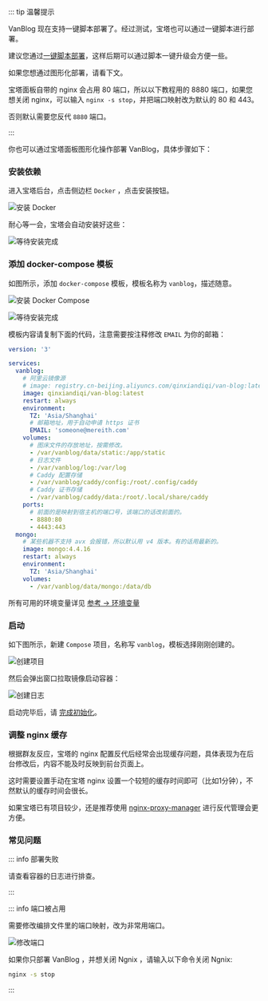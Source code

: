 ::: tip 温馨提示

VanBlog 现在支持一键脚本部署了。经过测试，宝塔也可以通过一键脚本进行部署。

建议您通过[一键脚本部署](../guide/get-started.md#一键脚本部署)，这样后期可以通过脚本一键升级会方便一些。

如果您想通过图形化部署，请看下文。

宝塔面板自带的 nginx 会占用 80 端口，所以以下教程用的 8880 端口，如果您想关闭 nginx，可以输入 `nginx -s stop`，并把端口映射改为默认的 80 和 443。

否则默认需要您反代 `8880` 端口。

:::

你也可以通过宝塔面板图形化操作部署 VanBlog，具体步骤如下：

### 安装依赖

进入宝塔后台，点击侧边栏 `Docker` ，点击安装按钮。

![安装 Docker](https://www.mereith.com/static/img/ea11d7d7f754edf2303c710071ce540b.clipboard-2022-09-02.png)

耐心等一会，宝塔会自动安装好这些：

![等待安装完成](https://www.mereith.com/static/img/e5b15c94a2a0d38c1f9b9b4ca1dcc8dd.clipboard-2022-09-02.png)

### 添加 docker-compose 模板

如图所示，添加 `docker-compose` 模板，模板名称为 `vanblog`，描述随意。

![安装 Docker Compose](https://www.mereith.com/static/img/d4a56888230de79cc31bbeb603578e02.clipboard-2022-09-03.png)

![等待安装完成](https://www.mereith.com/static/img/9a207817805fb0f0a4b65a85edb699b4.clipboard-2022-09-02.png)

模板内容请复制下面的代码，注意需要按注释修改 `EMAIL` 为你的邮箱：

```yaml
version: '3'

services:
  vanblog:
    # 阿里云镜像源
    # image: registry.cn-beijing.aliyuncs.com/qinxiandiqi/van-blog:latest
    image: qinxiandiqi/van-blog:latest
    restart: always
    environment:
      TZ: 'Asia/Shanghai'
      # 邮箱地址，用于自动申请 https 证书
      EMAIL: 'someone@mereith.com'
    volumes:
      # 图床文件的存放地址，按需修改。
      - /var/vanblog/data/static:/app/static
      # 日志文件
      - /var/vanblog/log:/var/log
      # Caddy 配置存储
      - /var/vanblog/caddy/config:/root/.config/caddy
      # Caddy 证书存储
      - /var/vanblog/caddy/data:/root/.local/share/caddy
    ports:
      # 前面的是映射到宿主机的端口号，该端口的话改前面的。
      - 8880:80
      - 4443:443
  mongo:
    # 某些机器不支持 avx 会报错，所以默认用 v4 版本。有的话用最新的。
    image: mongo:4.4.16
    restart: always
    environment:
      TZ: 'Asia/Shanghai'
    volumes:
      - /var/vanblog/data/mongo:/data/db
```

所有可用的环境变量详见 [参考 → 环境变量](../reference/env.md)

### 启动

如下图所示，新建 `Compose` 项目，名称写 `vanblog`，模板选择刚刚创建的。

![创建项目](https://www.mereith.com/static/img/920dd318b4073cc793c11caa4700d7b9.clipboard-2022-09-02.png)

然后会弹出窗口拉取镜像启动容器：

![创建日志](https://www.mereith.com/static/img/193a1acb5f783923ffc83dc67de6fced.clipboard-2022-09-02.png)

启动完毕后，请 [完成初始化](./init.md)。

### 调整 nginx 缓存

根据群友反应，宝塔的 nginx 配置反代后经常会出现缓存问题，具体表现为在后台修改后，内容不能及时反映到前台页面上。

这时需要设置手动在宝塔 nginx 设置一个较短的缓存时间即可（比如1分钟），不然默认的缓存时间会很长。

如果宝塔已有项目较少，还是推荐使用 [nginx-proxy-manager](https://nginxproxymanager.com/) 进行反代管理会更方便。

### 常见问题

::: info 部署失败

请查看容器的日志进行排查。

:::

::: info 端口被占用

需要修改编排文件里的端口映射，改为非常用端口。

![修改端口](https://pic.mereith.com/img/47a03229d46e9120ad1e7bf1abf4b504.clipboard-2022-09-14.png)

如果你只部署 VanBlog ，并想关闭 Ngnix ，请输入以下命令关闭 Ngnix:

```bash
nginx -s stop
```

:::
